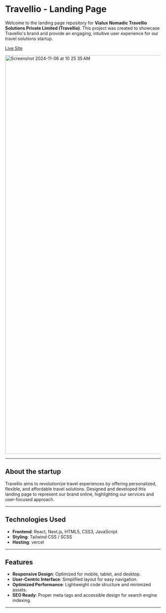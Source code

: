 # Travellio - Landing Page

Welcome to the landing page repository for **Vialux Nomadic Travellio Solutions Private Limited (Travellio)**. This project was created to showcase Travellio's brand and provide an engaging, intuitive user experience for our travel solutions startup. 

[Live Site](https://www.travellio.xyz/) 

<img width="1289" alt="Screenshot 2024-11-06 at 10 25 35 AM" src="https://github.com/user-attachments/assets/b48562a8-1ba4-4341-9799-92461b0fb01f">

---

## About the startup

Travellio aims to revolutionize travel experiences by offering personalized, flexible, and affordable travel solutions. Designed and developed this landing page to represent our brand online, highlighting our services and user-focused approach.

---

## Technologies Used

- **Frontend**: React, Next.js, HTML5, CSS3, JavaScript
- **Styling**: Tailwind CSS / SCSS
- **Hosting**: vercel

---

## Features

- **Responsive Design**: Optimized for mobile, tablet, and desktop.
- **User-Centric Interface**: Simplified layout for easy navigation.
- **Optimized Performance**: Lightweight code structure and minimized assets.
- **SEO Ready**: Proper meta tags and accessible design for search engine indexing.

---
